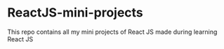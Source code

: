 # ReactJS-mini-projects
This repo contains all my mini projects of React JS made during learning React JS
